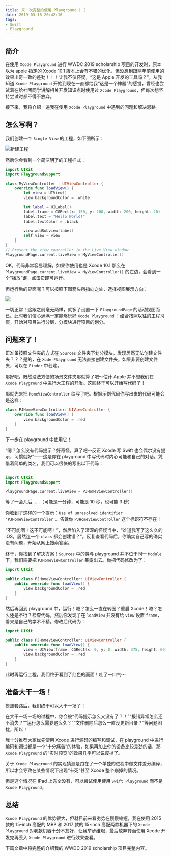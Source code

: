 ```yaml
---
title: 来一次完整的使用 Playground（一）
date: 2019-03-18 20:42:16
tags:
- Swift
- Playground
---
```


## 简介
在使用 `Xcode Playground` 进行 WWDC 2019 scholarship 项目的开发时，原本以为 apple 指定的 Xcode 10.1 版本上会有不错的优化，但没想到跟两年前使用的效果出奇一致的差劲！！！让我不仅怀疑，“这是 Apple 开发的工具吗？”。从我知道 `Xcode Playground` 开始到现在一直都给我“这是一个神器”的感觉，曾经也尝试着在给社团同学讲解相关开发知识点时使用过 `Xcode Playground`，但每次想坚持尝试时都不得不放弃。

接下来，我将介绍一遍我在使用 `Xcode Playground` 中遇到的问题和解决思路。

## 怎么写啊？
我们创建一个 `Single View` 的工程，如下图所示：

![新建工程](https://i.loli.net/2019/03/18/5c8f5b13e8a57.jpg)

然后你会看到一个简洁明了的工程样式：

```Swift
import UIKit
import PlaygroundSupport

class MyViewController : UIViewController {
    override func loadView() {
        let view = UIView()
        view.backgroundColor = .white

        let label = UILabel()
        label.frame = CGRect(x: 150, y: 200, width: 200, height: 20)
        label.text = "Hello World!"
        label.textColor = .black
        
        view.addSubview(label)
        self.view = view
    }
}
// Present the view controller in the Live View window
PlaygroundPage.current.liveView = MyViewController()
```

OK，代码非常容易理解，如果你使用也是 Xcode 10.1 那么在 `PlaygroundPage.current.liveView = MyViewController()` 的左边，会看到一个“播放”键，点击它即可运行。

但运行后的界面呢？可以按照下图箭头所指向之处，选择视图展示方向：

![](https://i.loli.net/2019/03/18/5c8f5d43075a9.jpg)

一切正常！这跟之前毫无两样，就多了设置一下 `PlaygroundPage` 的活动视图而已。此时我们信心满满一定能够玩好 `Xcode Playground` ！结合按照以往的工程习惯，开始对项目进行分层，分模块进行项目的划分。

## 问题来了！
正准备按照文件夹的方式在 `Sources` 文件夹下划分模块，发现居然无法创建文件夹？？？是的，在 `Xode Playground` 无法直接创建文件夹，如果非要创建文件夹，可以在 `Finder` 中创建。

那好吧，既然没法方便的场景文件夹那就算了吧～估计 Apple 并不想我们在 `Xcode Playground` 中进行大工程的开发。这回终于可以开始写代码了！

那就先来把 `HomeViewController` 给写了吧。根据示例代码你写出来的代码可能会是这样：

```Swift
class PJHomeViewController: UIViewController {
    override func loadView() {
        view.backgroundColor = .red
    }
}
```

下一步在 playground 中使用它！

“嗯？怎么没有代码提示？好奇怪，算了吧～反正 Xcode 写 Swift 也会偶尔没有提示，习惯就好”——这是你在 playground 中写代码时内心可能和自己的对话。凭借着简单的类名，我们可以很快的写出以下代码：

```Swift
  
import UIKit
import PlaygroundSupport

PlaygroundPage.current.liveView = PJHomeViewController()
```

等了一会儿后......（可能是一分钟，可能是 10 秒，也可能 3 秒）

你收到了这样的一个提示：`Use of unresolved identifier 'PJHomeViewController'`。告诉你 `PJHomeViewController` 这个标识符不存在！

“不可能啊！这不可能啊！”，然后陷入了深深的怀疑当中，“难道我写了这么久的 iOS，居然连一个 `class` 都会创建错？”。反复查看代码后，你确实自己写的确实没有问题，开始从网上搜索答案。

终于，你找到了解决方案！`Sources` 中的类与 playground 并不位于同一 `Module` 下，我们需要把 `PJHomeViewController` 暴露出去。你把代码修改为了：

```Swift
import UIKit

public class PJHomeViewController: UIViewController {
    public override func loadView() {
        view.backgroundColor = .red
    }
}
```

然后再回到 playground 中，运行！嗯？怎么一直在转圈？重启 Xcode！嗯？怎么还是不行？检查代码，然后你发现了在 `loadView` 并没有给 `view` 设置 `frame`，看来是自己的学术不精。修改后代码为：

```Swift
import UIKit

public class PJHomeViewController: UIViewController {
    public override func loadView() {
        view = UIView(frame: CGRect(x: 0, y: 0, width: 375, height: 667))
        view.backgroundColor = .red
    }
}
```

此时再运行工程，我们终于看到了红色的画面！吐了一口气～

## 准备大干一场！
摸熟套路后，我们终于可以大干一场了！

在大干一场一场的过程中，你会被“代码提示怎么又没有了？！”“报错异常怎么还不消失？”“运行怎么需要这么久？”“文件删除后怎么一直没更新目录？”等问题困扰，所以！

我十分推荐大家优先使用 Xcode 进行源码的编写和调试，在 playground 中进行编码和调试都是一个“十分痛苦”的体验，如果再加上你的设备比较差劲的话，那 `Xcode Playground` 的“实时预览”的效果几乎可以说废掉了。

关于 `Xcode Playground` 的实现猜测是跑在了一个单独的进程中做文件差分编译，所以才会导致在某些情况下出现“卡死”甚至 Xcode 整个崩掉的情况。

但是这个情况在 iPad 上完全没有，可以尝试使用使用 `Swift Playground` 而不是 `Xcode Playground`。

## 总结
`Xcode Playground` 的优势很大，但就目前来看劣势在慢慢缩短，我在使用 2015 款的 15-inch 高配的 MBP 和 2017 款的 15-inch 高配两款机器下的 `Xcode Playground` 对老款机器十分不友好，让我举步维艰，最后放弃转而使用 Xcode 开发完再丢入  `Xcode Playground` 进行效果查看。

下篇文章中将完整的介绍我的 WWDC 2019 scholarship 项目完整内容。